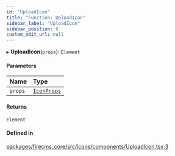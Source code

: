 ```yaml
---
id: "UploadIcon"
title: "Function: UploadIcon"
sidebar_label: "UploadIcon"
sidebar_position: 0
custom_edit_url: null
---
```


▸ **UploadIcon**(`props`): `Element`

#### Parameters

| Name | Type |
| :------ | :------ |
| `props` | [`IconProps`](../types/IconProps.md) |

#### Returns

`Element`

#### Defined in

[packages/firecms_core/src/icons/components/UploadIcon.tsx:3](https://github.com/FireCMSco/firecms/blob/d45f3739/packages/firecms_core/src/icons/components/UploadIcon.tsx#L3)
